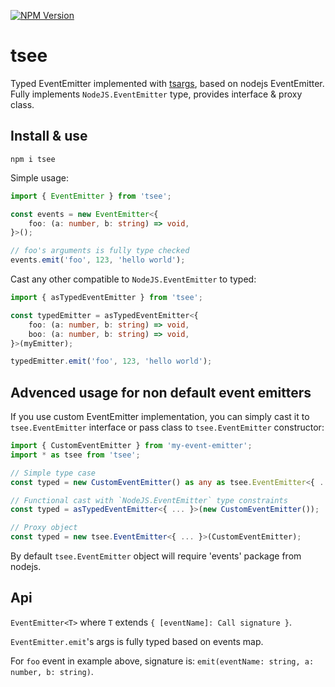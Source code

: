 [![NPM Version](https://badge.fury.io/js/tsee.svg?style=flat)](https://www.npmjs.com/package/tsee)

# tsee

Typed EventEmitter implemented with [tsargs](https://www.npmjs.com/package/tsargs), based on nodejs EventEmitter.  
Fully implements `NodeJS.EventEmitter` type, provides interface & proxy class.

## Install & use

```
npm i tsee
```

Simple usage:
```ts
import { EventEmitter } from 'tsee';

const events = new EventEmitter<{
    foo: (a: number, b: string) => void,
}>();

// foo's arguments is fully type checked
events.emit('foo', 123, 'hello world');
```

Cast any other compatible to `NodeJS.EventEmitter` to typed:
```ts
import { asTypedEventEmitter } from 'tsee';

const typedEmitter = asTypedEventEmitter<{
    foo: (a: number, b: string) => void,
    boo: (a: number, b: string) => void,
}>(myEmitter);

typedEmitter.emit('foo', 123, 'hello world');
```

## Advenced usage for non default event emitters

If you use custom EventEmitter implementation, you can simply cast it to `tsee.EventEmitter` interface or pass class to `tsee.EventEmitter` constructor:

```ts
import { CustomEventEmitter } from 'my-event-emitter';
import * as tsee from 'tsee';

// Simple type case
const typed = new CustomEventEmitter() as any as tsee.EventEmitter<{ ... }>;

// Functional cast with `NodeJS.EventEmitter` type constraints
const typed = asTypedEventEmitter<{ ... }>(new CustomEventEmitter());

// Proxy object
const typed = new tsee.EventEmitter<{ ... }>(CustomEventEmitter);

```

By default `tsee.EventEmitter` object will require 'events' package from nodejs.

## Api

`EventEmitter<T>` where `T` extends `{ [eventName]: Call signature }`.

`EventEmitter.emit`'s args is fully typed based on events map.

For `foo` event in example above, signature is: `emit(eventName: string, a: number, b: string)`.
